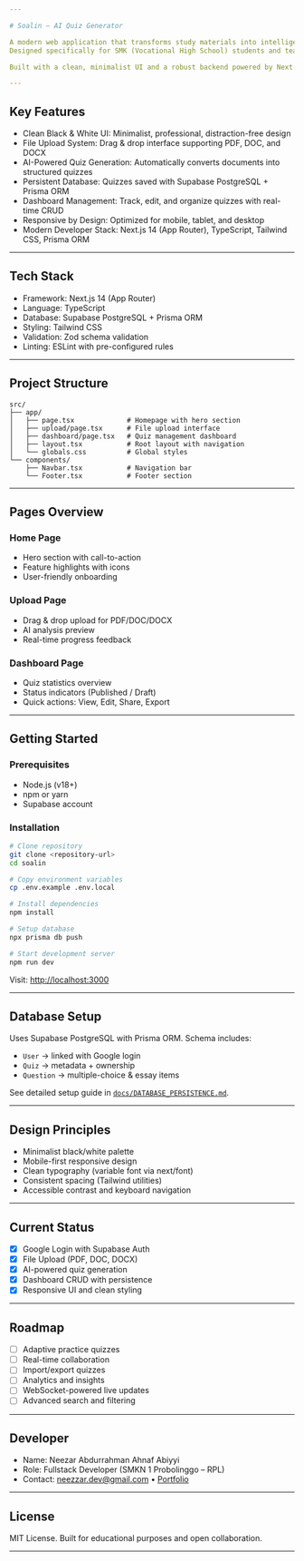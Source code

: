 ```yaml
---

# Soalin – AI Quiz Generator

A modern web application that transforms study materials into intelligent quizzes using AI.
Designed specifically for SMK (Vocational High School) students and teachers, this platform makes assessment more efficient, interactive, and personalized.

Built with a clean, minimalist UI and a robust backend powered by Next.js, Supabase, and Prisma, Soalin demonstrates production-ready engineering and strong developer experience.

---
```


## Key Features

* Clean Black & White UI: Minimalist, professional, distraction-free design
* File Upload System: Drag & drop interface supporting PDF, DOC, and DOCX
* AI-Powered Quiz Generation: Automatically converts documents into structured quizzes
* Persistent Database: Quizzes saved with Supabase PostgreSQL + Prisma ORM
* Dashboard Management: Track, edit, and organize quizzes with real-time CRUD
* Responsive by Design: Optimized for mobile, tablet, and desktop
* Modern Developer Stack: Next.js 14 (App Router), TypeScript, Tailwind CSS, Prisma ORM

---

## Tech Stack

* Framework: Next.js 14 (App Router)
* Language: TypeScript
* Database: Supabase PostgreSQL + Prisma ORM
* Styling: Tailwind CSS
* Validation: Zod schema validation
* Linting: ESLint with pre-configured rules

---

## Project Structure

```
src/
├── app/
│   ├── page.tsx             # Homepage with hero section
│   ├── upload/page.tsx      # File upload interface
│   ├── dashboard/page.tsx   # Quiz management dashboard
│   ├── layout.tsx           # Root layout with navigation
│   └── globals.css          # Global styles
└── components/
    ├── Navbar.tsx           # Navigation bar
    └── Footer.tsx           # Footer section
```

---

## Pages Overview

### Home Page

* Hero section with call-to-action
* Feature highlights with icons
* User-friendly onboarding

### Upload Page

* Drag & drop upload for PDF/DOC/DOCX
* AI analysis preview
* Real-time progress feedback

### Dashboard Page

* Quiz statistics overview
* Status indicators (Published / Draft)
* Quick actions: View, Edit, Share, Export

---

## Getting Started

### Prerequisites

* Node.js (v18+)
* npm or yarn
* Supabase account

### Installation

```bash
# Clone repository
git clone <repository-url>
cd soalin

# Copy environment variables
cp .env.example .env.local

# Install dependencies
npm install

# Setup database
npx prisma db push

# Start development server
npm run dev
```

Visit: [http://localhost:3000](http://localhost:3000)

---

## Database Setup

Uses Supabase PostgreSQL with Prisma ORM.
Schema includes:

* `User` → linked with Google login
* `Quiz` → metadata + ownership
* `Question` → multiple-choice & essay items

See detailed setup guide in [`docs/DATABASE_PERSISTENCE.md`](./docs/DATABASE_PERSISTENCE.md).

---

## Design Principles

* Minimalist black/white palette
* Mobile-first responsive design
* Clean typography (variable font via next/font)
* Consistent spacing (Tailwind utilities)
* Accessible contrast and keyboard navigation

---

## Current Status

* [x] Google Login with Supabase Auth
* [x] File Upload (PDF, DOC, DOCX)
* [x] AI-powered quiz generation
* [x] Dashboard CRUD with persistence
* [x] Responsive UI and clean styling

---

## Roadmap

* [ ] Adaptive practice quizzes
* [ ] Real-time collaboration
* [ ] Import/export quizzes
* [ ] Analytics and insights
* [ ] WebSocket-powered live updates
* [ ] Advanced search and filtering

---

## Developer

* Name: Neezar Abdurrahman Ahnaf Abiyyi
* Role: Fullstack Developer (SMKN 1 Probolinggo – RPL)
* Contact: [neezzar.dev@gmail.com](mailto:neezzar.dev@gmail.com) • [Portfolio](https://neezar.tech)

---

## License

MIT License.
Built for educational purposes and open collaboration.

---
